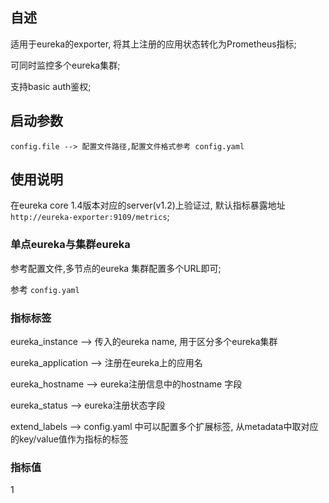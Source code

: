 ## 自述
适用于eureka的exporter, 将其上注册的应用状态转化为Prometheus指标; 

可同时监控多个eureka集群;

支持basic auth鉴权;


## 启动参数
```text 
config.file --> 配置文件路径,配置文件格式参考 config.yaml 
```

## 使用说明
在eureka core 1.4版本对应的server(v1.2)上验证过, 默认指标暴露地址 `http://eureka-exporter:9109/metrics`;

### 单点eureka与集群eureka
参考配置文件,多节点的eureka 集群配置多个URL即可;

参考 `config.yaml`


### 指标标签
eureka_instance --> 传入的eureka name, 用于区分多个eureka集群

eureka_application --> 注册在eureka上的应用名

eureka_hostname --> eureka注册信息中的hostname 字段

eureka_status --> eureka注册状态字段

extend_labels --> config.yaml 中可以配置多个扩展标签, 从metadata中取对应的key/value值作为指标的标签


### 指标值
1
